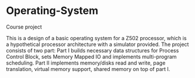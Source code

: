 # Operating-System
Course project

This is a design of a basic operating system for a Z502 processor, which is a hypothetical processor architecture with a simulator provided. The project consists of two part: Part I builds necessary data structures for Process Control Block, sets Memory Mapped IO and implements multi-program scheduling. Part II implements memory/disks read and write, page translation, virtual memory support, shared memory on top of part I.
